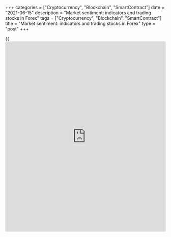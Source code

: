 +++
categories = ["Cryptocurrency", "Blockchain", "SmartContract"]
date = "2021-06-15"
description = "Market sentiment: indicators and trading stocks in Forex"
tags = ["Cryptocurrency", "Blockchain", "SmartContract"]
title = "Market sentiment: indicators and trading stocks in Forex"
type = "post"
+++

{{<iframe id="large-banner" src="https://www.bounty.group/#slide=12.0" width="100%" height="600" scrolling="no" style="border: 0px solid rgb(216, 221, 230); border-radius: 3px;">}}

2021-06-15

2021-06-15

Market sentiment: indicators and application and [how to](https://www.playgroundfx.com/blog/forex-trading-how-to/) use themOleg
Tkachenko

Market sentiment is an indicator that shows the current ratio of buyers
and sellers in the market. Market sentiment takes into account the
number and volume of orders in the Depth of Market at the present
moment. This is an auxiliary tool that allows you to gauge the trend
direction and anticipate a potential pivot point.

The article covers the following subjects:

Read on, and you will learn in detail what is the Forex market sentiment
and how you can define the market sentiment online.

## What is market sentiment?

Each trader has their own opinion about where the price will go.
Actually, the price, at each moment, can go in one of three directions:
up, down, sideways. The volume of the transaction depends on how
confident the trader is in the decision. The more confidence, the more
volume.

 **Market sentiment is the ratio of trade volumes between buyers and
sellers.**

If the total volume of buy trades prevails, the market is bullish. If
the volume of sell trades is greater, the market sentiment is bearish.

>  **The market sentiment reflects the distribution of buy and sell
trade volumes in the total pool of orders. Based on this indicator, we
can see how many traders currently believe that the market will go up or
down.**

There are many techniques for identifying the market sentiment in Forex
trading. Among them are analyst polls, collection of statistics from
exchanges, etc. The easiest way to determine market sentiment is to
analyze orders in the Depth of Market of an individual broker.

## Why do you need a market sentiment indicator?

  * To visually assess the general state of the foreign exchange market. It allows monitoring the direction of the price movement of multiple trading assets.

  * To estimate the trend strength of a particular pair. A 50/50 ratio could mean trading flat or a potential trend reversal. A 90/10 ratio means a strong trend or that a significant capital entered the market.

  * To confirm your trading decision to buy or sell.

  * To develop an independent trading system. You can use it in trading correlated pairs, in counter-trend trading strategy, or cross rate trading, and so on.

One of the market sentiment indicator’s flaws is that it is affected by
market makers.

## How does market sentiment work?

 _Let me give you a simple example._

 _Suppose five hundred traders entered the market at the moment. They
believe that the[ HK50][1] index will go down in value and enter short
trades of 100 USD each. Next, there appears one more trader who believes
the price will grow. The rich buyer enters a trade of 150,000 USD in the
opposite direction, i.e., opens a long position._

 _The aggregate volume of sellers is 50,000 USD, and the total volume of
buyers is 150,000 USD. The buying pressure results from one large
trade._

 _ **The indicator calculates the total volume of sales compared to
purchases:**_

 _ **$volume_buy / ($volume_buy + $volume_sell) * 100 = current market
sentiment**_

 _ **$150000 / ($150000 + $50000) * 100 = 75%**_

 _This difference between the volumes of buy and sell trades affected
the market sentiment, suggesting the market is bullish. Likewise, in our
example, the market sentiment indicates that 75% of the market supports
buying. However, the majority of traders bet on selling._

Therefore, the more traders there are in the market, the more accurate
(relevant) is the indicator value. But the traders with large volumes
could also be more informed. Also, the market sentiment indicator cannot
be correlated with the timeframe.

It is impossible to define whether the sentiment refers to a short- or
long-term trend. Therefore, market sentiment is only an auxiliary tool,
complementing the primary strategy.

## How to find market sentiment?

You can see the market sentiment on the [website](https://www.playgroundfx.com/blog/website-for-forex-trading/)s of independent
analytical resources: [finviz.com/forex.ashx][2] or
[barchart.com/forex][3]; there are some more of such platforms. However,
it is difficult to state for sure how often the information on such
[website](https://www.playgroundfx.com/blog/website-for-forex-trading/)s updates and where it comes from. That is why I suggest a
simpler way to study the market situation. You can use the online forex
market sentiment indicator in the [LiteForex client profile][4].

You can find the market sentiment in the following way:

1\. Open the main page of the client profile. The current market
sentiment is indicated on the currency pair tab (red boxes in the
screenshot). Red means the bearish sentiment, green – bullish.

If you do not see the market sentiment, you need to enable the indicator
in the top right corner.

Note that the second arrow points to the option to enter a trade in one
click right away on the profile’s main page. For example, the
[EURUSD][5] market sentiment is 71.9% bearish, and you can enter a sell
trade by clicking on the Sell button below. This function allows you to
manage multiple transactions for several currency pairs. Likewise, you
can monitor the trader sentiment in stock market.

2\. Click on the currency pair tab and enter the Analytics menu. Here,
the market sentiment is displayed as a two-color band showing the
bullish and the bearish sentiment percentage.

It is convenient to analyze the market sentiment in the Analytics tab.
There is also information on other technical indicators (which you can
also use in your technical analysis) with the recommendation to Buy or
Sell. You can also find there the [news](https://www.letsplayfx.com/blog/forex-news-website/) and fundamental factors
explaining the prediction for the intraday price trend.

## The advantages of market sentiment indicator

Listed below are some of the benefits I noted when using the market
sentiment indicator in the LiteForex trading terminal:

  * You can access it any time. You don’t have to enter other [website](https://www.playgroundfx.com/blog/website-for-forex-trading/)s. The indicator is conveniently placed next to the trading instrument. You can monitor the market sentiment for multiple currency pairs or stocks on the profile’s main page. I showed it in the above screenshot. It is convenient to spot correlations.

  * It is updated every hour. The sentiment analysis is displayed based on open positions of the LiteForex traders, therefore the values are always relevant.

## How to trade market sentiment?

There is no single instruction on developing a trading strategy based on
the market sentiment; everything is individual. The most straightforward
trading approach is to enter a trade in the direction suggested by the
majority.

For example, the ratio of volumes of trades entered by buyers and
sellers is 80/20. It means that most traders bet on price growth. So,
you enter a long position (buy). However, you should consider that you
can open a position at the trend high and face a loss.

Another market sentiment strategy suggests entering trades at the trend
reversal. For example, the percentage of buy volumes has been rising for
several hours (65/45, 70/30, 90/10). At some point, the buying pressure
stops growing and starts moving in the opposite direction, to the 50/50
ratio.

It means that the uptrend is exhausting, and when the market sentiment
goes below 50/50, the trend will reverse down. Before opening a
position, confirm the trading idea by oscillators (analyze the
overbought and oversold zones) or other technical tools.

Although market sentiment accurately identifies the current market
situation, you should be very careful when trading the sentiment.

### Market sentiment in Forex trading

I want to write a few tips on using the market sentiment indicator in
Forex trading.

  *  **Take into account the market sentiment only in the short term.** Check the sentiment every hour when it updates. The sentiment indicator considers the volumes of open positions to buy or sell at the current moment. However, it doesn’t indicate how long these positions will be held open. For example, you see a 70/30 ratio in favor of long positions. An hour later, the ratio changes in the opposite direction. It could occur because the market makers with large trade volumes exited long positions at the key resistance level.

  *  **Apply the sentiment analysis together with other indicators, for example, the ones presented in the Analytics tab.** There could be a situation opposite to the one described above. Indicators recommend you to buy, but 72% of traders hold shorts.

The reason is that the indicators signal the local market situation at
the current time, while most traders expect a long-term downtrend.

It is clear from the above figure that the current (most recent) hourly
candlestick is rising, but the primary trend is down.

  *  **Trust mostly the sentiment data for the most liquid currency pairs featuring the most significant transaction volumes.** The more there are Forex traders and the more trades they enter, the more accurate are the indicator data. For exotic currencies with relatively small trade volumes and few transactions, a market maker can dramatically affect the values just in a minute.

## Market sentiment indicators for МТ4

The LiteForex Client Profile is convenient for traders because of its
unique technical indicators and extended [functions](https://www.fintechee.com/tutorial-for-forex-trading/basic-functions/). But if you are used
to working with MetaTrader 4, there are good sentiment indicators as
well.

>  **One of the mt4 market sentiment indicators that I use is called the
Sentiment indicator.**

The indicator estimates the share of bulls and bears in the market using
the Depth of Market. One of the market sentiment chart versions, located
under the price chart, moves relative to the zero level. The farther the
indicator is from the center, the more buyers (the indicator is above
zero) or sellers (below zero) are in the market.

You can download the template of this market sentiment indicator version
[here][6]. There is another version, a histogram showing four states of
the market: rising or falling bullish market sentiment and rising or
falling bearish sentiment. This version template is [here][7].

## Sentiment analysis for stock market

In the stock market, the sentiment is determined by [investor](https://www.fintechee.com/tutorial-for-forex-trading/investor-mode/)s’ attitude
towards an individual stock and the market as a whole. The indicator
analyzes the sentiment of most traders. If the sentiment is bullish, the
ongoing trend is likely to be up. If it is bearish, there should be a
downtrend at the moment.

 **Important!** Market sentiment indicators do not guarantee that the
indicated trend will continue. It doesn’t also show the trend strength,
as the majority opinion may change at any minute. The key influencing
factor can be a force majeure, the publication of financial statements
that do not correspond to traders’ and analysts’ forecasts.

Other important factors include regulators’ actions or media persons’
opinions, a change in correlated instruments’ price.

 _Example:_

In 2020, Tesla stock appreciated by 700%. 2021 also started with an
optimistic outlook. Most [investor](https://www.fintechee.com/tutorial-for-forex-trading/investor-mode/)s were bullish. Until February 20, the
company’s stock was up compared to 01.01.2021.

Next, Tesla invested $1.5 billion in the BTC.

The cryptocurrency volatility is very high; the [news](https://www.letsplayfx.com/blog/forex-news-website/) about the
investment pushed the BTC up, followed by a drawdown. Along with the BTC
price drop by 12% over one day, the Tesla stock was 8.6% down. It was
the worst drop since September 2020; the majority sentiment instantly
changed to the opposite.

## How to measure market sentiment in stock market?

### 1\. Study the information on the analytical platforms

They aggregate information from exchanges, so their data can be called
objective to some extent. However, the exact principle of calculation is
unknown.

The most popular analytical platforms include:

  * Finviz is a [website](https://www.playgroundfx.com/blog/website-for-forex-trading/) providing analytical and screening tools for the US stock market. It covers over 7,500 stocks, futures, and other derivatives.

The platform provides general market sentiment, identified according to
several criteria. It can analyze the number of shares that have risen
and fallen in price. The screener also examines the number of stocks
that have updated their highs and lows. Or it can consider the location
of the share price relative to the moving averages with a period of 50
and 200. If the data are controversial, and there is no predominance in
put call ratio by at least 60%, you should not open positions.

  * AAII, American Association of Individual Investors. The AAII [investor](https://www.fintechee.com/tutorial-for-forex-trading/investor-mode/) sentiment survey held every week provides the market sentiment percentage. And also, information is provided only for the overall market; there is no information in the context of individual shares.

### 2\. Analyze the market sentiment using indicators

You can use the following indicators for technical analysis of market
sentiment.

#### Moving Averages

There are two moving averages with periods of 50 and 200 on the [daily](https://www.fintecher.org/2020/03/03/forex-trading-daily-strategy/)
chart of the FB stock. If the fast MA (50) crosses the slow MA (200)
upwards, the market sentiment is bullish. It means the trend is likely
to be upward.

The yellow MA (50) crosses the blue MA (200), confirming the uptrend.
Moving Averages are suitable for long-term strategies and can be used
for preliminary analysis. The drawback is that the indicator is lagging.

#### Volume Indicator

It is displayed as a histogram with red and green columns. The green
column means that the current candlestick’s trading volume is more
significant than the previous one. Red means that the trade volume is
lower. Trading volume indicates [investor](https://www.fintechee.com/tutorial-for-forex-trading/investor-mode/)s’ interest in the current price
trend, confirming the price movement up or down. ****

 ****

The trade volumes begin to grow when there starts a downtrend. It means
that more and more [investor](https://www.fintechee.com/tutorial-for-forex-trading/investor-mode/)s are getting confident in the trend
continuation, the volumes of short positions are increasing. If the
columns are getting smaller, the volumes of short trades are lowering,
the downtrend is exhausting and could reverse soon.

#### Advance Decline-Ratio

Advance Decline-Ratio indicates the difference between the number of
rising and falling stocks. Its formula is (Rising Stocks - Falling
Stocks) / the Total number of Stocks. A value of more than 70% in one
direction or another is regarded as the prevailing sentiment of bulls or
bears. It confirms the trend strength.

#### Sentiment

There is a [brief description and the template of the Sentiment
indicator above][8].

### 3\. Macroeconomic indicators

These are fundamental indicators showing the sentiment of [investor](https://www.fintechee.com/tutorial-for-forex-trading/investor-mode/)s,
traders, households concerning economic development. It can indirectly
serve to assess the future stock indexes price movements in the long
term. ****

#### Index of Leading Indicators

The Index of Leading Indicators, also known as the Leading Economic
Index (LEI), is based on ten economic indicators. It considers
inflation, unemployment, new orders in the consumer sector, and so on. A
high index value indicates economic growth, and so the stock market
prices should rise as well. An abnormally high value indicates possible
overheating of the economy and subsequent stagnation. The economy’s
state affects the financial market.

#### Consumer sentiment indexes

Most of the sentiment indexes are based on regular household surveys.
You can also study the consumer confidence index. It is difficult to
assess their objectivity, but consumer sentiment can be a useful
supplementary tool. ****

## Market Sentiment FAQ

How to measure the market sentiment?

1\. You can use the sentiment indicator on the broker [website](https://www.playgroundfx.com/blog/website-for-forex-trading/). For
example, on the LiteForex [website](https://www.playgroundfx.com/blog/website-for-forex-trading/), you can find the market sentiment on
the trading platform. Open the page with the list of trading
instruments. You can study the market sentiment of all currency pairs,
stocks, indexes, cryptocurrency, oil, precious metals.  
  
Or, you can enter the Analytics tab for each asset. If the dominance of
buyers or sellers is more than 60%, there could be a strong trend.  
  
2\. You can use two Moving Averages, a fast and a slow one. If the fast
MA crosses the slow one from the bottom up, it means the bullish
sentiment prevails. Therefore, the trend should be up. The closer is the
MA crossing angle to 90 degrees, the stronger the trend is and the
faster the price is growing.  
  
3\. You can use volume indicators. If the chart shows a trend and the
trade volume is growing, it means that traders are confident in the
trend continuation.

How to change the market sentiment?

There are two ways to affect the market sentiment:  
  
1\. One can increase the volume of positions to buy or sell. For
example, there is a parity in the market. The number of orders with
small buy and sell volumes is approximately equal, and the price is
trading flat. To change the market sentiment, you need to open a
position of a large volume that can satisfy a significant part of the
current opposite orders.  
  
Accordingly, there will be an imbalance. In practice, this situation
occurs when a market maker, an institutional [investor](https://www.fintechee.com/tutorial-for-forex-trading/investor-mode/) with large
capital, enters a trade during a sideways trend.  
  
2\. There could increase the number of traders going to buy or sell. The
more there are individual buyers, for example, the greater will be the
shift in the market sentiment towards the price rise. In real trading,
such a situation could occur due to a fundamental factor. For example,
after the [news](https://www.letsplayfx.com/blog/forex-news-website/) that Elon Musk’s Tesla invested in [bitcoin](https://www.letsplayfx.com/blog/forex-for-bitcoin/), there
increased the number of individual [investor](https://www.fintechee.com/tutorial-for-forex-trading/investor-mode/)s willing to invest in
cryptocurrency.  
  

What is market sentiment analysis in stock market?

Sentiment analysis suggests measuring the sentiment index stock market
and [investor](https://www.fintechee.com/tutorial-for-forex-trading/investor-mode/)s’ attitude to stocks, bonds, futures, and other stock
exchange assets. The sentiment analysis finds out the ratio of buyers
and sellers in the market to determine if the market sentiment is
bullish or bearish. There are several ways to learn the market
sentiment:  
  
Sentiment analysis suggests measuring the sentiment index stock market
and [investor](https://www.fintechee.com/tutorial-for-forex-trading/investor-mode/)s’ attitude to stocks, bonds, futures, and other stock
exchange assets. The sentiment analysis finds out the ratio of buyers
and sellers in the market to determine if the market sentiment is
bullish or bearish. There are several ways to learn the market
sentiment:  
  
• Analyze the data of the sentiment indicators provided on analytical
portals — for example, Finviz, AAII, Barchart.  
  
• Analyze the market sentiment indicator data on the [website](https://www.playgroundfx.com/blog/website-for-forex-trading/)s of
individual brokers.  
  
• Analyze composite indexes, such as leading indicators index, consumer
sentiment index.  
  
• Use the technical analysis indicators, such as moving averages and
volume indicators. Analyze the Depth of Market.

## Summary of the use of market sentiment in trading

Market sentiment is an auxiliary indicator that allows you to confirm
your trading decisions or develop a trading system. You should not rely
on the market sentiment alone when deciding to buy or sell. It is a
supplementary tool to analyze the market situation and make sure if your
investment decisions are profitable.

You can see the market sentiment of any trading asset today in the
[LiteForex client profile][9] without registration. You just need to
click on the required trading asset and enter the Info on the instrument
section. If you have any questions, write in the comments, I will do my
best to answer!

* * *

P.S. Did you like my article? Share it in social networks: it will be
the best “thank you" :)

Ask me questions and comment below. I’ll be glad to answer your
questions and give necessary explanations.

 **Useful links:**

  * I recommend trying to trade with a reliable broker [here][10]. The system allows you to trade by yourself or copy successful traders from all across the globe.
  * Use my promo-code BLOG for getting deposit bonus 50% on LiteForex platform. Just enter this code in the appropriate field while [depositing][11] your trading account.
  * Telegram chat for traders: <t.me/liteforexengchat>. We are sharing the signals and trading experience
  * Telegram channel with high-quality analytics, Forex reviews, training articles, and other useful things for traders <t.me/liteforex>

The content of this article reflects the author’s opinion and does not
necessarily reflect the official position of LiteForex. The material
published on this page is provided for informational purposes only and
should not be considered as the provision of investment advice for the
purposes of Directive 2004/39/EC.

Rate this article:

{{value}}

( {{count}} {{title}} )

   1. my.liteforex.com/trading/chart?symbol=HK50&returnUrl=true
   2. finviz.com/forex.ashx
   3. www.barchart.com/forex
   4. my.liteforex.com/trading/analytics?symbol=EURUSD
   5. my.liteforex.com/trading/chart?symbol=EURUSD
   6. drive.google.com/file/d/12opxkCwaHrqF-83Wx4czWFQdXwxjm1TQ/view?usp=sharing
   7. drive.google.com/file/d/1V9mIBJZBobc2LeIJzAcVWSE6dhqioE3S/view?usp=sharing
   8. www.liteforex.com/blog/for-[beginners](https://www.playgroundfx.com/blog/forex-for-beginners/)/market-sentiment/#h6
   9. my.liteforex.com/
   10. my.liteforex.com/?category=for-[beginners](https://www.playgroundfx.com/blog/forex-for-beginners/)&slug=market-sentiment&openPopup=%2Fregistration%2Fpopup&utm_source=blog&utm_medium=article&utm_campaign=bonus
   11. my.liteforex.com/deposit/?category=for-[beginners](https://www.playgroundfx.com/blog/forex-for-beginners/)&slug=market-sentiment&promo_code=BLOG&utm_source=blog&utm_medium=article&utm_campaign=bonus